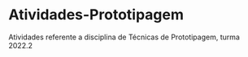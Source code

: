 # Atividades-Prototipagem
Atividades referente a disciplina de Técnicas de Prototipagem, turma  2022.2
